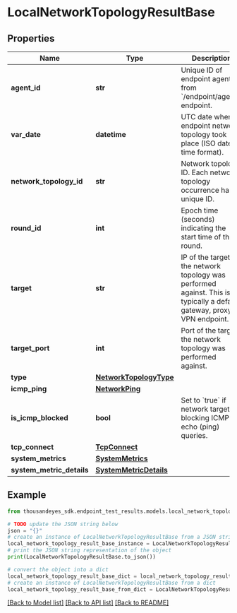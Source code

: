 # LocalNetworkTopologyResultBase


## Properties

Name | Type | Description | Notes
------------ | ------------- | ------------- | -------------
**agent_id** | **str** | Unique ID of endpoint agent, from &#x60;/endpoint/agents&#x60; endpoint. | [optional] [readonly] 
**var_date** | **datetime** | UTC date when endpoint network topology took place (ISO date-time format). | [optional] [readonly] 
**network_topology_id** | **str** | Network topology ID. Each network topology occurrence has a unique ID. | [optional] [readonly] 
**round_id** | **int** | Epoch time (seconds) indicating the start time of the round. | [optional] [readonly] 
**target** | **str** | IP of the target the network topology was performed against. This is typically a default gateway, proxy or VPN endpoint. | [optional] [readonly] 
**target_port** | **int** | Port of the target the network topology was performed against. | [optional] [readonly] 
**type** | [**NetworkTopologyType**](NetworkTopologyType.md) |  | [optional] 
**icmp_ping** | [**NetworkPing**](NetworkPing.md) |  | [optional] 
**is_icmp_blocked** | **bool** | Set to &#x60;true&#x60; if network target is blocking ICMP echo (ping) queries. | [optional] [readonly] 
**tcp_connect** | [**TcpConnect**](TcpConnect.md) |  | [optional] 
**system_metrics** | [**SystemMetrics**](SystemMetrics.md) |  | [optional] 
**system_metric_details** | [**SystemMetricDetails**](SystemMetricDetails.md) |  | [optional] 

## Example

```python
from thousandeyes_sdk.endpoint_test_results.models.local_network_topology_result_base import LocalNetworkTopologyResultBase

# TODO update the JSON string below
json = "{}"
# create an instance of LocalNetworkTopologyResultBase from a JSON string
local_network_topology_result_base_instance = LocalNetworkTopologyResultBase.from_json(json)
# print the JSON string representation of the object
print(LocalNetworkTopologyResultBase.to_json())

# convert the object into a dict
local_network_topology_result_base_dict = local_network_topology_result_base_instance.to_dict()
# create an instance of LocalNetworkTopologyResultBase from a dict
local_network_topology_result_base_from_dict = LocalNetworkTopologyResultBase.from_dict(local_network_topology_result_base_dict)
```
[[Back to Model list]](../README.md#documentation-for-models) [[Back to API list]](../README.md#documentation-for-api-endpoints) [[Back to README]](../README.md)


